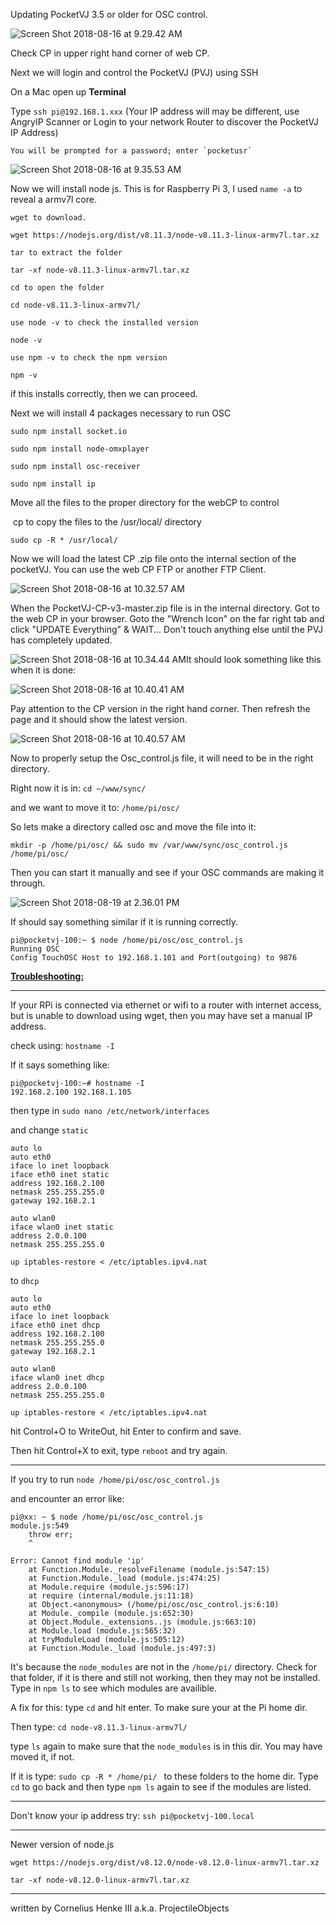 Updating PocketVJ 3.5 or older for OSC control.

![Screen Shot 2018-08-16 at 9.29.42 AM](https://ws3.sinaimg.cn/large/006tNbRwly1fueo4ma5hsj31gg19udoq.jpg)

Check CP in upper right hand corner of web CP.

Next we will login and control the PocketVJ (PVJ) using SSH

On a Mac open up **Terminal**

Type `ssh pi@192.168.1.xxx`   (Your IP address will may be different, use AngryIP Scanner or Login to your network Router to discover the PocketVJ IP Address)

	You will be prompted for a password; enter `pocketusr`

![Screen Shot 2018-08-16 at 9.35.53 AM](https://ws1.sinaimg.cn/large/006tNbRwly1fueo4kprhrj311w0qkwhi.jpg)

Now we will install node js. This is for Raspberry Pi 3, I used `name -a` to reveal a armv7l core.

	wget to download.

`wget https://nodejs.org/dist/v8.11.3/node-v8.11.3-linux-armv7l.tar.xz `

	tar to extract the folder

`tar -xf node-v8.11.3-linux-armv7l.tar.xz `

	cd to open the folder

`cd node-v8.11.3-linux-armv7l/`

	use node -v to check the installed version

`node -v `

	use npm -v to check the npm version

`npm -v `



if this installs correctly, then we can proceed.

Next we will install 4 packages necessary to run OSC

`sudo npm install socket.io `

`sudo npm install node-omxplayer`

`sudo npm install osc-receiver`

`sudo npm install ip`

 

Move all the files to the proper directory for the webCP to control

​	cp to copy the files to the /usr/local/   directory

`sudo cp -R * /usr/local/ `



Now we will load the latest CP .zip file onto the internal section of the pocketVJ. You can use the web CP FTP or another FTP Client.

![Screen Shot 2018-08-16 at 10.32.57 AM](https://ws2.sinaimg.cn/large/006tNbRwly1fueo4nyy2rj31ki18ktnu.jpg)

When the PocketVJ-CP-v3-master.zip file is in the internal directory.  Got to the web CP in your browser. Goto the "Wrench Icon" on the far right tab and click "UPDATE Everything"  & WAIT...  Don't touch anything else until the PVJ has completely updated.

![Screen Shot 2018-08-16 at 10.34.44 AM](https://ws1.sinaimg.cn/large/006tNbRwly1fueo4ptgr0j31g41o8157.jpg)It should look something like this when it is done:

![Screen Shot 2018-08-16 at 10.40.41 AM](https://ws1.sinaimg.cn/large/006tNbRwly1fueo4rp0upj31g41o8k6b.jpg)

Pay attention to the CP version in the right hand corner.  Then refresh the page and it should show the latest version.

![Screen Shot 2018-08-16 at 10.40.57 AM](https://ws2.sinaimg.cn/large/006tNbRwly1fueo4ts2kvj31g41o8n8t.jpg)

Now to properly setup the Osc_control.js file, it will need to be in the right directory.

Right now it is in: `cd ~/www/sync/ `

and we want to move it to: `/home/pi/osc/`

So lets make a directory called osc and move the file into it:

```
mkdir -p /home/pi/osc/ && sudo mv /var/www/sync/osc_control.js /home/pi/osc/
```

Then you can start it manually and see if your OSC commands are making it through.

![Screen Shot 2018-08-19 at 2.36.01 PM](https://ws2.sinaimg.cn/large/006tNbRwly1fufleprnpyj311w0qkjv8.jpg) 

If should say something similar if it is running correctly.

```
pi@pocketvj-100:~ $ node /home/pi/osc/osc_control.js
Running OSC
Config TouchOSC Host to 192.168.1.101 and Port(outgoing) to 9876
```







**<u>Troubleshooting:</u>**

-----

If your RPi is connected via ethernet or wifi to a router with internet access, but is unable to download using wget, then you may have set a manual IP address.  

check using: `hostname -I`

If it says something like:

```
pi@pocketvj-100:~# hostname -I
192.168.2.100 192.168.1.105
```

then type in `sudo nano /etc/network/interfaces`

and change `static`

```
auto lo
auto eth0
iface lo inet loopback
iface eth0 inet static
address 192.168.2.100
netmask 255.255.255.0
gateway 192.168.2.1

auto wlan0
iface wlan0 inet static
address 2.0.0.100
netmask 255.255.255.0

up iptables-restore < /etc/iptables.ipv4.nat
```

to `dhcp`

```
auto lo
auto eth0
iface lo inet loopback
iface eth0 inet dhcp
address 192.168.2.100
netmask 255.255.255.0
gateway 192.168.2.1

auto wlan0
iface wlan0 inet dhcp
address 2.0.0.100
netmask 255.255.255.0

up iptables-restore < /etc/iptables.ipv4.nat
```

hit Control+O to WriteOut, hit Enter to confirm and save.

Then hit Control+X to exit, type `reboot` and try again.

-----

If you try to run `node /home/pi/osc/osc_control.js`

and encounter an error like:

```
pi@xx: ~ $ node /home/pi/osc/osc_control.js
module.js:549
    throw err;
    ^

Error: Cannot find module 'ip'
    at Function.Module._resolveFilename (module.js:547:15)
    at Function.Module._load (module.js:474:25)
    at Module.require (module.js:596:17)
    at require (internal/module.js:11:18)
    at Object.<anonymous> (/home/pi/osc/osc_control.js:6:10)
    at Module._compile (module.js:652:30)
    at Object.Module._extensions..js (module.js:663:10)
    at Module.load (module.js:565:32)
    at tryModuleLoad (module.js:505:12)
    at Function.Module._load (module.js:497:3)
```

It's because the `node_modules` are not in the `/home/pi/` directory. Check for that folder, if it is there and still not working, then they may not be installed. Type in `npm ls` to see which modules are availible. 

A fix for this: type `cd` and hit enter.  To make sure your at the Pi home dir.

Then type: `cd node-v8.11.3-linux-armv7l/`

type `ls` again to make sure that the `node_modules` is in this dir. You may have moved it, if not.

If it is type: `sudo cp -R * /home/pi/ ` to these folders to the home dir. Type `cd` to go back and then type `npm ls` again to see if the modules are listed.

-----



Don't know your ip address try: `ssh pi@pocketvj-100.local`



-----

Newer version of node.js

`wget https://nodejs.org/dist/v8.12.0/node-v8.12.0-linux-armv7l.tar.xz`

`tar -xf node-v8.12.0-linux-armv7l.tar.xz`

-----



written by Cornelius Henke III a.k.a. ProjectileObjects
